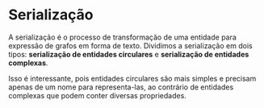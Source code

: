 # Serialização <header-set anchor-name="impl-serialization" />

A serialização é o processo de transformação de uma entidade para expressão de grafos em forma de texto. Dividimos a serialização em dois tipos: **serialização de entidades circulares** e **serialização de entidades complexas**. 

Isso é interessante, pois entidades circulares são mais simples e precisam apenas de um nome para representa-las, ao contrário de entidades complexas que podem conter diversas propriedades.